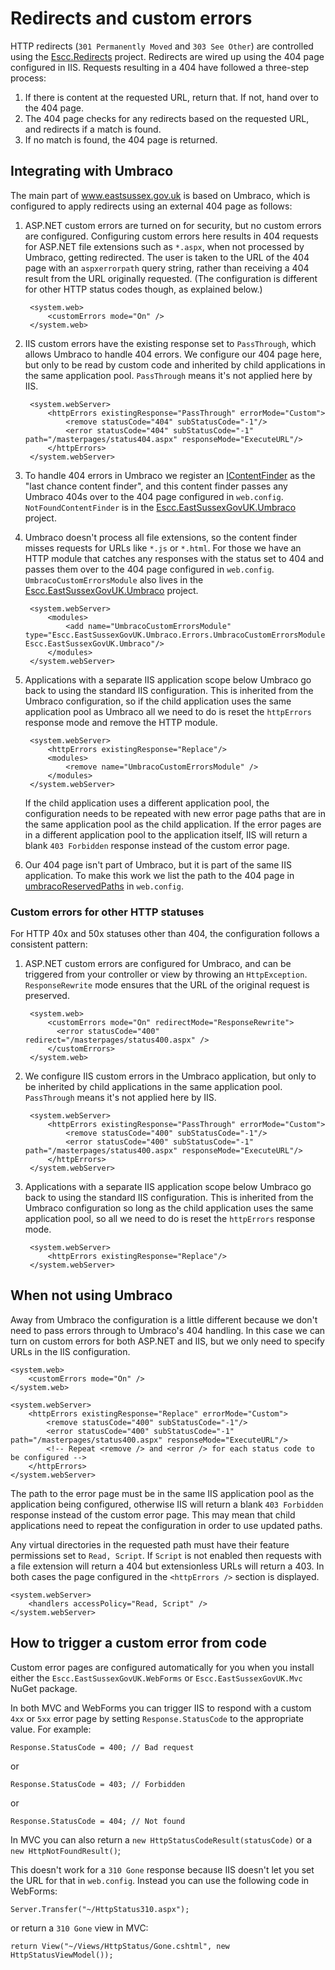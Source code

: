 # Redirects and custom errors

HTTP redirects (`301 Permanently Moved` and `303 See Other`) are controlled using the [Escc.Redirects](https://github.com/east-sussex-county-council/Escc.Redirects) project. Redirects are wired up using the 404 page configured in IIS. Requests resulting in a 404 have followed a three-step process:

1. If there is content at the requested URL, return that. If not, hand over to the 404 page. 
2. The 404 page checks for any redirects based on the requested URL, and redirects if a match is found.
3. If no match is found, the 404 page is returned.

## Integrating with Umbraco

The main part of www.eastsussex.gov.uk is based on Umbraco, which is configured to apply redirects using an external 404 page as follows:

1. ASP.NET custom errors are turned on for security, but no custom errors are configured. Configuring custom errors here results in 404 requests for ASP.NET file extensions such as `*.aspx`, when not processed by Umbraco, getting redirected. The user is taken to the URL of the 404 page with an `aspxerrorpath` query string, rather than receiving a 404 result from the URL originally requested. (The configuration is different for other HTTP status codes though, as explained below.)

		<system.web>
			<customErrors mode="On" />
		</system.web>

2. IIS custom errors have the existing response set to `PassThrough`, which allows Umbraco to handle 404 errors. We configure our 404 page here, but only to be read by custom code and inherited by child applications in the same application pool. `PassThrough` means it's not applied here by IIS.   

		<system.webServer>
	 		<httpErrors existingResponse="PassThrough" errorMode="Custom">
	      		<remove statusCode="404" subStatusCode="-1"/>
      			<error statusCode="404" subStatusCode="-1" path="/masterpages/status404.aspx" responseMode="ExecuteURL"/>
    		</httpErrors>
		</system.webServer>

3. To handle 404 errors in Umbraco we register an [IContentFinder](https://our.umbraco.org/documentation/reference/routing/request-pipeline/icontentfinder) as the "last chance content finder", and this content finder passes any Umbraco 404s over to the 404 page configured in `web.config`. `NotFoundContentFinder` is in the [Escc.EastSussexGovUK.Umbraco](https://github.com/east-sussex-county-council/Escc.EastSussexGovUK.Umbraco) project.

4. Umbraco doesn't process all file extensions, so the content finder misses requests for URLs like `*.js` or `*.html`. For those we have an HTTP module that catches any responses with the status set to 404 and passes them over to the 404 page configured in `web.config`. `UmbracoCustomErrorsModule` also lives in the [Escc.EastSussexGovUK.Umbraco](https://github.com/east-sussex-county-council/Escc.EastSussexGovUK.Umbraco) project.
	
		<system.webServer>
			<modules>
		 		<add name="UmbracoCustomErrorsModule" type="Escc.EastSussexGovUK.Umbraco.Errors.UmbracoCustomErrorsModule, Escc.EastSussexGovUK.Umbraco"/>
    		</modules>
		</system.webServer>

5. Applications with a separate IIS application scope below Umbraco go back to using the standard IIS configuration. This is inherited from the Umbraco configuration, so if the child application uses the same application pool as Umbraco all we need to do is reset the `httpErrors` response mode and remove the HTTP module. 

		<system.webServer>
			<httpErrors existingResponse="Replace"/>
			<modules>
		 		<remove name="UmbracoCustomErrorsModule" />
    		</modules>
		</system.webServer>

	If the child application uses a different application pool, the configuration needs to be repeated with new error page paths that are in the same application pool as the child application. If the error pages are in a different application pool to the application itself, IIS will return a blank `403 Forbidden` response instead of the custom error page.

6. Our 404 page isn't part of Umbraco, but it is part of the same IIS application. To make this work we list the path to the 404 page in [umbracoReservedPaths](http://nestorrg-blogs.itequia.com/2009/04/adding-normal-aspx-pages-in-umbraco.html) in `web.config`.

### Custom errors for other HTTP statuses

For HTTP 40x and 50x statuses other than 404, the configuration follows a consistent pattern:

1. ASP.NET custom errors are configured for Umbraco, and can be triggered from your controller or view by throwing an `HttpException`. `ResponseRewrite` mode ensures that the URL of the original request is preserved. 

		<system.web>
		    <customErrors mode="On" redirectMode="ResponseRewrite">
		      <error statusCode="400" redirect="/masterpages/status400.aspx" />
		    </customErrors>
		</system.web>

2. We configure IIS custom errors in the Umbraco application, but only to be inherited by child applications in the same application pool. `PassThrough` means it's not applied here by IIS.   

		<system.webServer>
	 		<httpErrors existingResponse="PassThrough" errorMode="Custom">
	      		<remove statusCode="400" subStatusCode="-1"/>
      			<error statusCode="400" subStatusCode="-1" path="/masterpages/status400.aspx" responseMode="ExecuteURL"/>
    		</httpErrors>
		</system.webServer>

3. Applications with a separate IIS application scope below Umbraco go back to using the standard IIS configuration. This is inherited from the Umbraco configuration so long as the child application uses the same application pool, so all we need to do is reset the `httpErrors` response mode.

		<system.webServer>
			<httpErrors existingResponse="Replace"/>
		</system.webServer>

## When not using Umbraco

Away from Umbraco the configuration is a little different because we don't need to pass errors through to Umbraco's 404 handling. In this case we can turn on custom errors for both ASP.NET and IIS, but we only need to specify URLs in the IIS configuration.

	<system.web>
		<customErrors mode="On" />
	</system.web>

	<system.webServer>
		<httpErrors existingResponse="Replace" errorMode="Custom">
	   		<remove statusCode="400" subStatusCode="-1"/>
    		<error statusCode="400" subStatusCode="-1" path="/masterpages/status400.aspx" responseMode="ExecuteURL"/>
			<!-- Repeat <remove /> and <error /> for each status code to be configured -->
    	</httpErrors>
	</system.webServer>

The path to the error page must be in the same IIS application pool as the application being configured, otherwise IIS will return a blank `403 Forbidden` response instead of the custom error page. This may mean that child applications need to repeat the configuration in order to use updated paths. 

Any virtual directories in the requested path must have their feature permissions set to `Read, Script`. If `Script` is not enabled then requests with a file extension will return a 404 but extensionless URLs will return a 403. In both cases the page configured in the `<httpErrors />` section is displayed.

    <system.webServer>
        <handlers accessPolicy="Read, Script" />
    </system.webServer>

## How to trigger a custom error from code

Custom error pages are configured automatically for you when you install either the `Escc.EastSussexGovUK.WebForms` or `Escc.EastSussexGovUK.Mvc` NuGet package.

In both MVC and WebForms you can trigger IIS to respond with a custom `4xx` or `5xx` error page by setting `Response.StatusCode` to the appropriate value. For example:

	Response.StatusCode = 400; // Bad request

or

	Response.StatusCode = 403; // Forbidden

or

	Response.StatusCode = 404; // Not found

In MVC you can also return a `new HttpStatusCodeResult(statusCode)` or a `new HttpNotFoundResult()`;

This doesn't work for a `310 Gone` response because IIS doesn't let you set the URL for that in `web.config`. Instead you can use the following code in WebForms:

	Server.Transfer("~/HttpStatus310.aspx");

or return a `310 Gone` view in MVC:

	return View("~/Views/HttpStatus/Gone.cshtml", new HttpStatusViewModel());